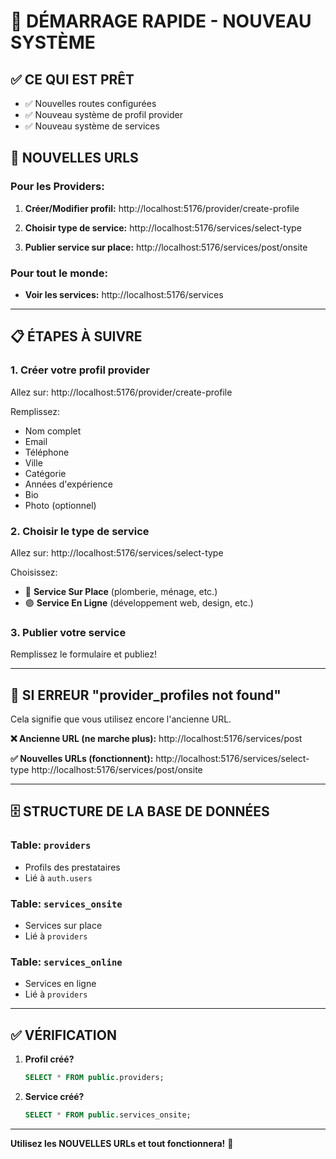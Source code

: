 # 🚀 DÉMARRAGE RAPIDE - NOUVEAU SYSTÈME

## ✅ CE QUI EST PRÊT

- ✅ Nouvelles routes configurées
- ✅ Nouveau système de profil provider
- ✅ Nouveau système de services

## 🎯 NOUVELLES URLS

### Pour les Providers:

1. **Créer/Modifier profil:**
   http://localhost:5176/provider/create-profile

2. **Choisir type de service:**
   http://localhost:5176/services/select-type

3. **Publier service sur place:**
   http://localhost:5176/services/post/onsite

### Pour tout le monde:

- **Voir les services:**
  http://localhost:5176/services

---

## 📋 ÉTAPES À SUIVRE

### 1. Créer votre profil provider

Allez sur: http://localhost:5176/provider/create-profile

Remplissez:
- Nom complet
- Email
- Téléphone
- Ville
- Catégorie
- Années d'expérience
- Bio
- Photo (optionnel)

### 2. Choisir le type de service

Allez sur: http://localhost:5176/services/select-type

Choisissez:
- 🔵 **Service Sur Place** (plomberie, ménage, etc.)
- 🟣 **Service En Ligne** (développement web, design, etc.)

### 3. Publier votre service

Remplissez le formulaire et publiez!

---

## 🔧 SI ERREUR "provider_profiles not found"

Cela signifie que vous utilisez encore l'ancienne URL.

**❌ Ancienne URL (ne marche plus):**
http://localhost:5176/services/post

**✅ Nouvelles URLs (fonctionnent):**
http://localhost:5176/services/select-type
http://localhost:5176/services/post/onsite

---

## 🗄️ STRUCTURE DE LA BASE DE DONNÉES

### Table: `providers`
- Profils des prestataires
- Lié à `auth.users`

### Table: `services_onsite`
- Services sur place
- Lié à `providers`

### Table: `services_online`
- Services en ligne
- Lié à `providers`

---

## ✅ VÉRIFICATION

1. **Profil créé?**
   ```sql
   SELECT * FROM public.providers;
   ```

2. **Service créé?**
   ```sql
   SELECT * FROM public.services_onsite;
   ```

---

**Utilisez les NOUVELLES URLs et tout fonctionnera!** 🎉
